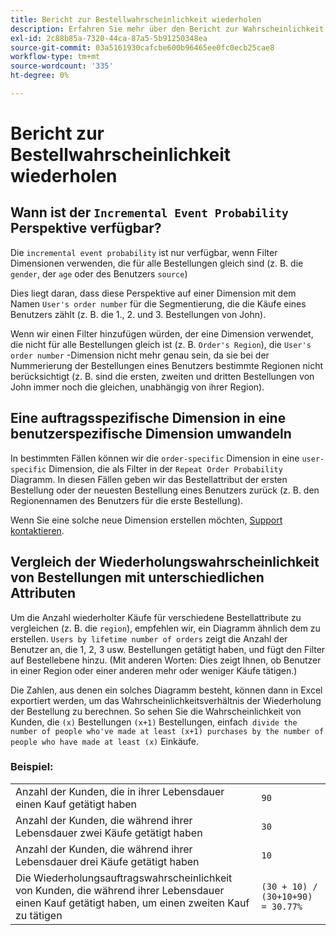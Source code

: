 ```yaml
---
title: Bericht zur Bestellwahrscheinlichkeit wiederholen
description: Erfahren Sie mehr über den Bericht zur Wahrscheinlichkeit wiederholter Bestellungen.
exl-id: 2c88b85a-7320-44ca-87a5-5b91250348ea
source-git-commit: 03a5161930cafcbe600b96465ee0fc0ecb25cae8
workflow-type: tm+mt
source-wordcount: '335'
ht-degree: 0%

---
```


# Bericht zur Bestellwahrscheinlichkeit wiederholen

## Wann ist der `Incremental Event Probability` Perspektive verfügbar?

Die `incremental event probability` ist nur verfügbar, wenn Filter Dimensionen verwenden, die für alle Bestellungen gleich sind (z. B. die `gender`, der `age` oder des Benutzers `source`)

Dies liegt daran, dass diese Perspektive auf einer Dimension mit dem Namen `User's order number` für die Segmentierung, die die Käufe eines Benutzers zählt (z. B. die 1., 2. und 3. Bestellungen von John).

Wenn wir einen Filter hinzufügen würden, der eine Dimension verwendet, die nicht für alle Bestellungen gleich ist (z. B. `Order's Region`), die `User's order number` -Dimension nicht mehr genau sein, da sie bei der Nummerierung der Bestellungen eines Benutzers bestimmte Regionen nicht berücksichtigt (z. B. sind die ersten, zweiten und dritten Bestellungen von John immer noch die gleichen, unabhängig von ihrer Region).

## Eine auftragsspezifische Dimension in eine benutzerspezifische Dimension umwandeln

In bestimmten Fällen können wir die `order-specific` Dimension in eine `user-specific` Dimension, die als Filter in der `Repeat Order Probability` Diagramm. In diesen Fällen geben wir das Bestellattribut der ersten Bestellung oder der neuesten Bestellung eines Benutzers zurück (z. B. den Regionennamen des Benutzers für die erste Bestellung).

Wenn Sie eine solche neue Dimension erstellen möchten, [Support kontaktieren](../../guide-overview.md).

## Vergleich der Wiederholungswahrscheinlichkeit von Bestellungen mit unterschiedlichen Attributen

Um die Anzahl wiederholter Käufe für verschiedene Bestellattribute zu vergleichen (z. B. die `region`), empfehlen wir, ein Diagramm ähnlich dem zu erstellen. `Users by lifetime number of orders` zeigt die Anzahl der Benutzer an, die 1, 2, 3 usw. Bestellungen getätigt haben, und fügt den Filter auf Bestellebene hinzu. (Mit anderen Worten: Dies zeigt Ihnen, ob Benutzer in einer Region oder einer anderen mehr oder weniger Käufe tätigen.)

Die Zahlen, aus denen ein solches Diagramm besteht, können dann in Excel exportiert werden, um das Wahrscheinlichkeitsverhältnis der Wiederholung der Bestellung zu berechnen. So sehen Sie die Wahrscheinlichkeit von Kunden, die `(x)` Bestellungen `(x+1)` Bestellungen, einfach` divide the number of people who've made at least (x+1) purchases by the number of people who have made at least (x)` Einkäufe.

### Beispiel:

|  |  |
|---|---|
| Anzahl der Kunden, die in ihrer Lebensdauer einen Kauf getätigt haben | `90` |
| Anzahl der Kunden, die während ihrer Lebensdauer zwei Käufe getätigt haben | `30` |
| Anzahl der Kunden, die während ihrer Lebensdauer drei Käufe getätigt haben | `10` |
| Die Wiederholungsauftragswahrscheinlichkeit von Kunden, die während ihrer Lebensdauer einen Kauf getätigt haben, um einen zweiten Kauf zu tätigen | `(30 + 10) / (30+10+90) = 30.77%` |
